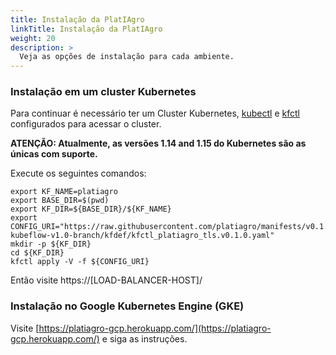 ```yaml
---
title: Instalação da PlatIAgro
linkTitle: Instalação da PlatIAgro
weight: 20
description: >
  Veja as opções de instalação para cada ambiente.
---
```


### Instalação em um cluster Kubernetes

Para continuar é necessário ter um Cluster Kubernetes, [kubectl](https://kubernetes.io/docs/tasks/tools/install-kubectl/) e [kfctl](https://github.com/kubeflow/kfctl/releases) configurados para acessar o cluster.

**ATENÇÃO: Atualmente, as versões 1.14 and 1.15 do Kubernetes são as únicas com suporte.**

Execute os seguintes comandos:

```
export KF_NAME=platiagro
export BASE_DIR=$(pwd)
export KF_DIR=${BASE_DIR}/${KF_NAME}
export CONFIG_URI="https://raw.githubusercontent.com/platiagro/manifests/v0.1.0-kubeflow-v1.0-branch/kfdef/kfctl_platiagro_tls.v0.1.0.yaml"
mkdir -p ${KF_DIR}
cd ${KF_DIR}
kfctl apply -V -f ${CONFIG_URI}
```

Então visite https://[LOAD-BALANCER-HOST]/

### Instalação no Google Kubernetes Engine (GKE)

Visite [https://platiagro-gcp.herokuapp.com/](https://platiagro-gcp.herokuapp.com/) e siga as instruções.
